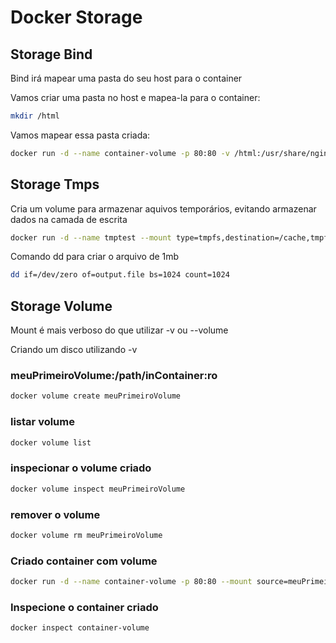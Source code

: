 # Docker Storage

## Storage Bind

Bind irá mapear uma pasta do seu host para o container

Vamos criar uma pasta no host e mapea-la para o container:

```bash
mkdir /html
```

Vamos mapear essa pasta criada:

```bash
docker run -d --name container-volume -p 80:80 -v /html:/usr/share/nginx/html nginx:latest
```

## Storage Tmps

Cria um volume para armazenar aquivos temporários, evitando armazenar dados na camada de escrita

```bash
docker run -d --name tmptest --mount type=tmpfs,destination=/cache,tmpfs-size=1000000 busybox sleep 3600
```

Comando dd para criar o arquivo de 1mb

```bash
dd if=/dev/zero of=output.file bs=1024 count=1024
```

## Storage Volume

Mount é mais verboso do que utilizar -v ou --volume

Criando um disco utilizando -v

### meuPrimeiroVolume:/path/inContainer:ro

```bash
docker volume create meuPrimeiroVolume
```

### listar volume

```bash
docker volume list
```

### inspecionar o volume criado

```bash
docker volume inspect meuPrimeiroVolume
```

### remover o volume

```bash
docker volume rm meuPrimeiroVolume
```

### Criado container com volume

```bash
docker run -d --name container-volume -p 80:80 --mount source=meuPrimeiroVolume,target=/usr/share/nginx/ nginx:latest
```

### Inspecione o container criado

```bash
docker inspect container-volume
```
